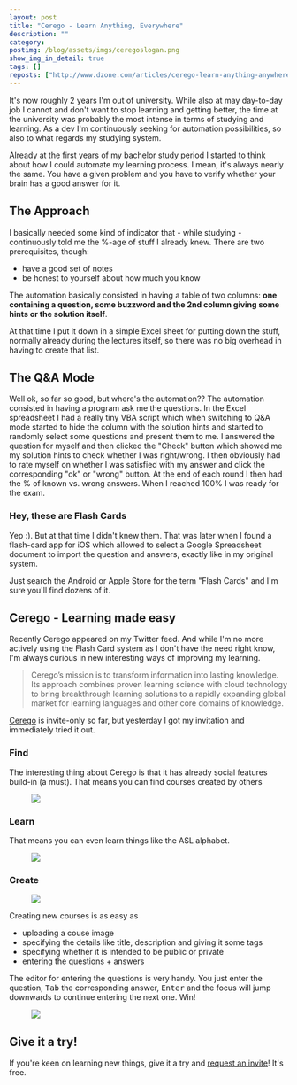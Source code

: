 ```yaml
---
layout: post
title: "Cerego - Learn Anything, Everywhere"
description: ""
category: 
postimg: /blog/assets/imgs/ceregoslogan.png
show_img_in_detail: true
tags: []
reposts: ["http://www.dzone.com/articles/cerego-learn-anything-anywhere"]
---
```


It's now roughly 2 years I'm out of university. While also at may day-to-day job I cannot and don't want to stop learning and getting better, the time at the university was probably the most intense in terms of studying and learning. As a dev I'm continuously seeking for automation possibilities, so also to what regards my studying system.

Already at the first years of my bachelor study period I started to think about how I could automate my learning process. I mean, it's always nearly the same. You have a given problem and you have to verify whether your brain has a good answer for it.

## The Approach
I basically needed some kind of indicator that - while studying - continuously told me the %-age of stuff I already knew. There are two prerequisites, though:

- have a good set of notes
- be honest to yourself about how much you know

The automation basically consisted in having a table of two columns: **one containing a question, some buzzword and the 2nd column giving some hints or the solution itself**.

At that time I put it down in a simple Excel sheet for putting down the stuff, normally already during the lectures itself, so there was no big overhead in having to create that list.

## The Q&A Mode
Well ok, so far so good, but where's the automation?? The automation consisted in having a program ask me the questions. In the Excel spreadsheet I had a really tiny VBA script which when switching to Q&A mode started to hide the column with the solution hints and started to randomly select some questions and present them to me. I answered the question for myself and then clicked the "Check" button which showed me my solution hints to check whether I was right/wrong. I then obviously had to rate myself on whether I was satisfied with my answer and click the corresponding "ok" or "wrong" button. At the end of each round I then had the % of known vs. wrong answers. When I reached 100% I was ready for the exam.

### Hey, these are Flash Cards
Yep :). But at that time I didn't knew them. That was later when I found a flash-card app for iOS which allowed to select a Google Spreadsheet document to import the question and answers, exactly like in my original system.

Just search the Android or Apple Store for the term "Flash Cards" and I'm sure you'll find dozens of it.

## Cerego - Learning made easy
Recently Cerego appeared on my Twitter feed. And while I'm no more actively using the Flash Card system as I don't have the need right know, I'm always curious in new interesting ways of improving my learning.

> Cerego’s mission is to transform information into lasting knowledge. Its approach combines proven learning science with cloud technology to bring breakthrough learning solutions to a rapidly expanding global market for learning languages and other core domains of knowledge.

[Cerego](http://cerego.com/) is invite-only so far, but yesterday I got my invitation and immediately tried it out. 

### Find
The interesting thing about Cerego is that it has already social features build-in (a must). That means you can find courses created by others
<figure>
	<img src="/blog/assets/imgs/findcourses.png" class="noborder"/>
</figure>

### Learn
That means you can even learn things like the ASL alphabet.
<figure>
	<img src="/blog/assets/imgs/aslalphabet.png" class="noborder"/>
</figure>

### Create
<figure>
  <img src="/blog/assets/imgs/newcourse_details.png" class="noborder">
</figure>
Creating new courses is as easy as

- uploading a couse image
- specifying the details like title, description and giving it some tags
- specifying whether it is intended to be public or private
- entering the questions + answers

The editor for entering the questions is very handy. You just enter the question, <kbd>Tab</kbd> the corresponding answer, <kbd>Enter</kbd> and the focus will jump downwards to continue entering the next one. Win!
<figure>
	<img src="/blog/assets/imgs/newcourse_questions.png" class="noborder"/>
</figure>

## Give it a try!
If you're keen on learning new things, give it a try and [request  an invite](http://cerego.com)! It's free.




